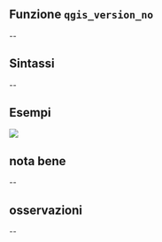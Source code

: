 ## Funzione `qgis_version_no`

--

## Sintassi

--

## Esempi

![](/img/variabili/qgis_version_no/qgis_version_no1.png)

## nota bene

--

## osservazioni

--